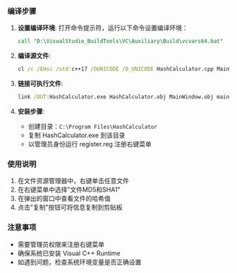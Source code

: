 ### 编译步骤

1. **设置编译环境**:
   打开命令提示符，运行以下命令设置编译环境：
   ```cmd
   call "D:\VisualStudio_BuildTools\VC\Auxiliary\Build\vcvars64.bat"
   ```

2. **编译源文件**:
   ```cmd
   cl /c /EHsc /std:c++17 /DUNICODE /D_UNICODE HashCalculator.cpp MainWindow.cpp main.cpp
   ```

3. **链接可执行文件**:
   ```cmd
   link /OUT:HashCalculator.exe HashCalculator.obj MainWindow.obj main.obj user32.lib gdi32.lib comctl32.lib advapi32.lib Shell32.lib
   ```

4. **安装步骤**:
   - 创建目录：`C:\Program Files\HashCalculator`
   - 复制 HashCalculator.exe 到该目录
   - 以管理员身份运行 register.reg 注册右键菜单

### 使用说明
1. 在文件资源管理器中，右键单击任意文件
2. 在右键菜单中选择"文件MD5和SHA1"
3. 在弹出的窗口中查看文件的哈希值
4. 点击"复制"按钮可将信息复制到剪贴板

### 注意事项
- 需要管理员权限来注册右键菜单
- 确保系统已安装 Visual C++ Runtime
- 如遇到问题，检查系统环境变量是否正确设置

